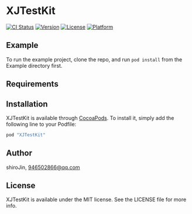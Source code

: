 # XJTestKit

[![CI Status](http://img.shields.io/travis/shiroJin/XJTestKit.svg?style=flat)](https://travis-ci.org/shiroJin/XJTestKit)
[![Version](https://img.shields.io/cocoapods/v/XJTestKit.svg?style=flat)](http://cocoapods.org/pods/XJTestKit)
[![License](https://img.shields.io/cocoapods/l/XJTestKit.svg?style=flat)](http://cocoapods.org/pods/XJTestKit)
[![Platform](https://img.shields.io/cocoapods/p/XJTestKit.svg?style=flat)](http://cocoapods.org/pods/XJTestKit)

## Example

To run the example project, clone the repo, and run `pod install` from the Example directory first.

## Requirements

## Installation

XJTestKit is available through [CocoaPods](http://cocoapods.org). To install
it, simply add the following line to your Podfile:

```ruby
pod "XJTestKit"
```

## Author

shiroJin, 946502866@qq.com

## License

XJTestKit is available under the MIT license. See the LICENSE file for more info.
